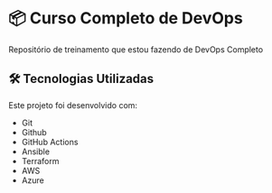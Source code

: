 # 📦 Curso Completo de DevOps

Repositório de treinamento que estou fazendo de DevOps Completo


## 🛠️ Tecnologias Utilizadas

Este projeto foi desenvolvido com:

- Git
- Github
- GitHub Actions
- Ansible
- Terraform
- AWS
- Azure

